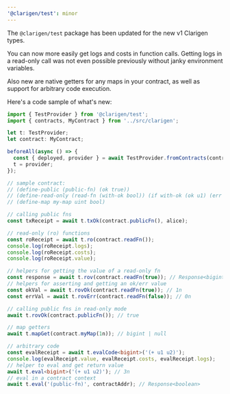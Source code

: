 ```yaml
---
'@clarigen/test': minor
---
```


The `@clarigen/test` package has been updated for the new v1 Clarigen types.

You can now more easily get logs and costs in function calls. Getting logs in a read-only call was not even possible previously without janky environment variables.

Also new are native getters for any maps in your contract, as well as support for arbitrary code execution.

Here's a code sample of what's new:

```typescript
import { TestProvider } from '@clarigen/test';
import { contracts, MyContract } from '../src/clarigen';

let t: TestProvider;
let contract: MyContract;

beforeAll(async () => {
  const { deployed, provider } = await TestProvider.fromContracts(contracts);
  t = provider;
});

// sample contract:
// (define-public (public-fn) (ok true))
// (define-read-only (read-fn (with-ok bool)) (if with-ok (ok u1) (err u0)))
// (define-map my-map uint bool)

// calling public fns
const txReceipt = await t.txOk(contract.publicFn(), alice);

// read-only (ro) functions
const roReceipt = await t.ro(contract.readFn());
console.log(roReceipt.logs);
console.log(roReceipt.costs);
console.log(roReceipt.value);

// helpers for getting the value of a read-only fn
const response = await t.rov(contract.readFn(true)); // Response<bigint, bigint>
// helpers for asserting and getting an ok/err value
const okVal = await t.rovOk(contract.readFn(true)); // 1n
const errVal = await t.rovErr(contract.readFn(false)); // 0n

// calling public fns in read-only mode
await t.rovOk(contract.publicFn()); // true

// map getters
await t.mapGet(contract.myMap(1n)); // bigint | null

// arbitrary code
const evalReceipt = await t.evalCode<bigint>('(+ u1 u2)');
console.log(evalReceipt.value, evalReceipt.costs, evalReceipt.logs);
// helper to eval and get return value
await t.eval<bigint>('(+ u1 u2)'); // 3n
// eval in a contract context
await t.eval('(public-fn)', contractAddr); // Response<boolean>
```
